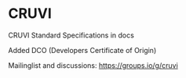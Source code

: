 # CRUVI
CRUVI Standard Specifications in docs

Added DCO (Developers Certificate of Origin)

Mailinglist and discussions: https://groups.io/g/cruvi
